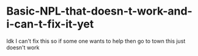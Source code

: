 # Basic-NPL-that-doesn-t-work-and-i-can-t-fix-it-yet
Idk I can't fix this so if some one wants to help then go to town
this just doesn't work
